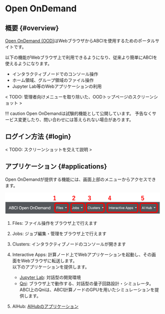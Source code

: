 # Open OnDemand

## 概要 {#overview}

[Open OnDemand (OOD)](https://openondemand.org/)はWebブラウザからABCIを使用するためのポータルサイトです。

以下の機能がWebブラウザ上で利用できるようになり、従来より簡単にABCIを使えるようになります。

- インタラクティブノードでのコンソール操作
- ホーム領域、グループ領域のファイル操作
- Jupyter Lab等のWebアプリケーションの利用


< TODO: 管理者向けメニューを取り除いた、OODトップページのスクリーンショット >


!!! caution
    Open OnDemandは試験的機能として公開しています。
    予告なくサービス変更したり、問い合わせには答えられない場合があります。


## ログイン方法 {#login}

< TODO: スクリーンショットを交えて説明 >


## アプリケーション {#applications}

Open OnDemandが提供する機能には、画面上部のメニューからアクセスできます。

[![Open OnDemand Application Menu](ood-menu.png)](ood-menu.png)

1. Files: ファイル操作をブラウザ上で行えます

2. Jobs: ジョブ編集・管理をブラウザ上で行えます

2. Clusters: インタラクティブノードのコンソールが開きます

3. Interactive Apps: 計算ノード上でWebアプリケーションを起動し、その画面をWebブラウザに転送します。<br>
   以下のアプリケーションを提供します。

     - [Jupyter Lab](https://jupyter.org/): 対話型の開発環境
     - [Qni](https://qniapp.net/): ブラウザ上で動作する、対話型の量子回路設計・シミュレータ。ABCI上のQniは、ABCI計算ノードのGPUを用いたシミュレーションを提供します。

4. AIHub: [AIHubのアプリケーション](aihub.md)
